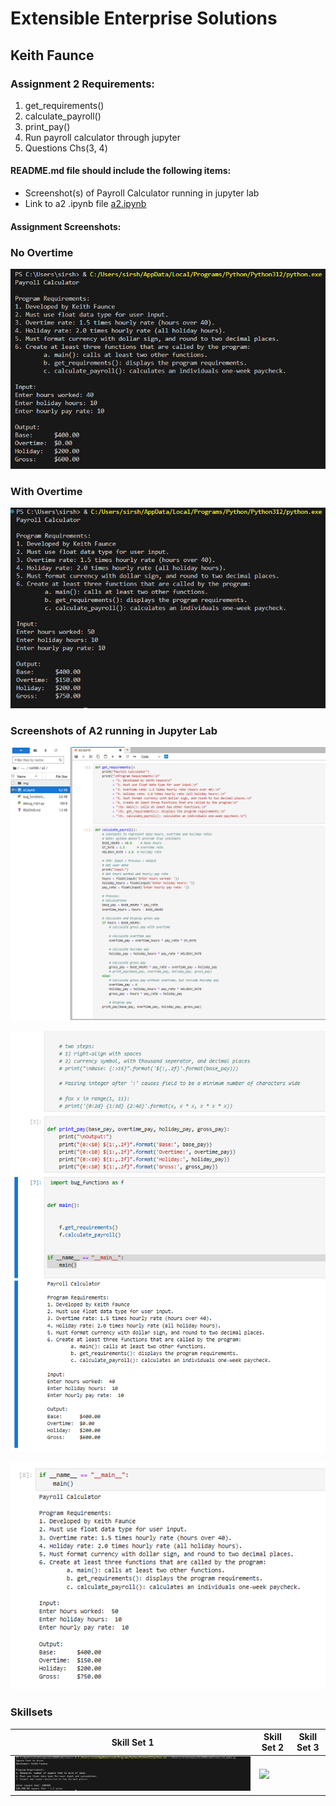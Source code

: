 

# Extensible Enterprise Solutions

## Keith Faunce

### Assignment 2 Requirements:

1. get_requirements()
2. calculate_payroll()
3. print_pay()
4. Run payroll calculator through jupyter
5. Questions Chs(3, 4)


#### README.md file should include the following items:

* Screenshot(s) of Payroll Calculator running in jupyter lab
* Link to a2 .ipynb file [a2.ipynb](a2.ipynb "A2 jupyter lab")

#### Assignment Screenshots:

### No Overtime

![no ot](fp_no_overtime.PNG)

### With Overtime

![over](overtime.PNG)

### Screenshots of A2 running in Jupyter Lab

![p1](p1.PNG)

![p2](p2.PNG)

![p3](p3.PNG)

### Skillsets

Skill Set 1            | Skill Set 2            | Skill Set 3            |
---------------------- | ---------------------- | ---------------------- |
![s1](s1.PNG) | ![](s2.PNG)




